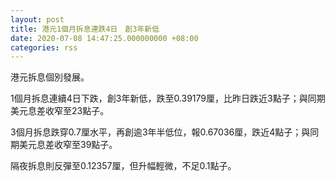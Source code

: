 ```yaml
---
layout: post
title: 港元1個月拆息連跌4日　創3年新低
date: 2020-07-08 14:47:25.000000000 +08:00
categories: rss
---
```


港元拆息個別發展。

1個月拆息連續4日下跌，創3年新低，跌至0.39179厘，比昨日跌近3點子；與同期美元息差收窄至23點子。

3個月拆息跌穿0.7厘水平，再創逾3年半低位，報0.67036厘，跌近4點子；與同期美元息差收窄至39點子。

隔夜拆息則反彈至0.12357厘，但升幅輕微，不足0.1點子。
